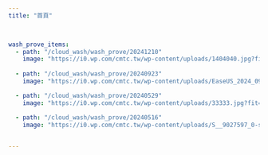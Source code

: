 ```yaml
---
title: "首頁"
 


wash_prove_items:
  - path: "/cloud_wash/wash_prove/20241210"
    image: "https://i0.wp.com/cmtc.tw/wp-content/uploads/1404040.jpg?fit=1108%2C1477&ssl=1"
  
  - path: "/cloud_wash/wash_prove/20240923"
    image: "https://i0.wp.com/cmtc.tw/wp-content/uploads/EaseUS_2024_09_24_21_45_20.png?fit=562%2C381&ssl=1"

  - path: "/cloud_wash/wash_prove/20240529"
    image: "https://i0.wp.com/cmtc.tw/wp-content/uploads/33333.jpg?fit=746%2C1037&ssl=1"

  - path: "/cloud_wash/wash_prove/20240516"
    image: "https://i0.wp.com/cmtc.tw/wp-content/uploads/S__9027597_0-scaled.jpg?fit=2560%2C1920&ssl=1"

    
---
```



